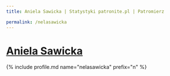 ```yaml
---
title: Aniela Sawicka | Statystyki patronite.pl | Patromierz

permalink: /nelasawicka
---
```


# [Aniela Sawicka](https://patronite.pl/nelasawicka)

{% include profile.md name="nelasawicka" prefix="n" %}
